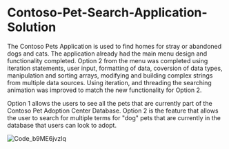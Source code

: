 # Contoso-Pet-Search-Application-Solution
The Contoso Pets Application is used to find homes for stray or abandoned dogs and cats. The application already had the main menu design and functionality completed. Option 2 from the menu was completed using iteration statements, user input, formatting of data, coversion of data types, manipulation and sorting arrays, modifying and building complex strings from multiple data sources. Using iteration, and threading the searching animation was improved to match the new functionality for Option 2. 

Option 1 allows the users to see all the pets that are currently part of the Contoso Pet Adoption Center Database. 
Option 2 is the feature that allows the user to search for multiple terms for "dog" pets that are currently in the database that users can look to adopt. 

![Code_b9ME6jvzIq](https://github.com/MuntakaHelali/Contoso-Pet-Search-Application-Solution/assets/57158277/f33bcbf0-3f57-4e9e-9467-9a828250babb)


